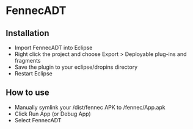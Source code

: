 # FennecADT

## Installation
* Import FennecADT into Eclipse
* Right click the project and choose Export > Deployable plug-ins and fragments
* Save the plugin to your eclipse/dropins directory
* Restart Eclipse

## How to use

* Manually symlink your <objdir>/dist/fennec APK to <fennec-eclipse-dir>/fennec/App.apk
* Click Run App (or Debug App)
* Select FennecADT

